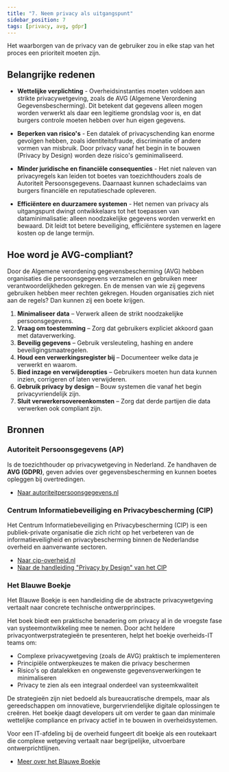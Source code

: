 ```yaml
---
title: "7. Neem privacy als uitgangspunt"
sidebar_position: 7
tags: [privacy, avg, gdpr]
---
```


Het waarborgen van de privacy van de gebruiker zou in elke stap van het proces een prioriteit moeten zijn.

## Belangrijke redenen

- **Wettelijke verplichting** - Overheidsinstanties moeten voldoen aan strikte privacywetgeving, zoals de AVG (Algemene Verordening Gegevensbescherming). Dit betekent dat gegevens alleen mogen worden verwerkt als daar een legitieme grondslag voor is, en dat burgers controle moeten hebben over hun eigen gegevens.

- **Beperken van risico's** - Een datalek of privacyschending kan enorme gevolgen hebben, zoals identiteitsfraude, discriminatie of andere vormen van misbruik. Door privacy vanaf het begin in te bouwen (Privacy by Design) worden deze risico's geminimaliseerd.

- **Minder juridische en financiële consequenties** -  Het niet naleven van privacyregels kan leiden tot boetes van toezichthouders zoals de Autoriteit Persoonsgegevens. Daarnaast kunnen schadeclaims van burgers financiële en reputatieschade opleveren.

- **Efficiëntere en duurzamere systemen** - Het nemen van privacy als uitgangspunt dwingt ontwikkelaars tot het toepassen van dataminimalisatie: alleen noodzakelijke gegevens worden verwerkt en bewaard. Dit leidt tot betere beveiliging, efficiëntere systemen en lagere kosten op de lange termijn.

## Hoe word je AVG-compliant?

Door de Algemene verordening gegevensbescherming (AVG) hebben organisaties die persoonsgegevens verzamelen en gebruiken meer verantwoordelijkheden gekregen. En de mensen van wie zij gegevens gebruiken hebben meer rechten gekregen. Houden organisaties zich niet aan de regels? Dan kunnen zij een boete krijgen.

1. **Minimaliseer data** – Verwerk alleen de strikt noodzakelijke persoonsgegevens.
2. **Vraag om toestemming** – Zorg dat gebruikers expliciet akkoord gaan met dataverwerking.
3. **Beveilig gegevens** – Gebruik versleuteling, hashing en andere beveiligingsmaatregelen.
4. **Houd een verwerkingsregister bij** – Documenteer welke data je verwerkt en waarom.  
5. **Bied inzage en verwijderopties** – Gebruikers moeten hun data kunnen inzien, corrigeren of laten verwijderen.  
6. **Gebruik privacy by design** – Bouw systemen die vanaf het begin privacyvriendelijk zijn.  
7. **Sluit verwerkersovereenkomsten** – Zorg dat derde partijen die data verwerken ook compliant zijn.  

## Bronnen

### Autoriteit Persoonsgegevens (AP)

Is de toezichthouder op privacywetgeving in Nederland. Ze handhaven de **AVG (GDPR)**, geven advies over gegevensbescherming en kunnen boetes opleggen bij overtredingen.

- [Naar autoriteitpersoonsgegevens.nl](https://autoriteitpersoonsgegevens.nl)

### Centrum Informatiebeveiliging en Privacybescherming (CIP)

Het Centrum Informatiebeveiliging en Privacybescherming (CIP) is een publiek-private organisatie die zich richt op het verbeteren van de informatieveiligheid en privacybescherming binnen de Nederlandse overheid en aanverwante sectoren.

- [Naar cip-overheid.nl](https://www.cip-overheid.nl)
- [Naar de handleiding "Privacy by Design" van het CIP](https://www.cip-overheid.nl/producten-en-diensten/handleiding-privacy-by-design)

### Het Blauwe Boekje

Het Blauwe Boekje is een handleiding die de abstracte privacywetgeving vertaalt naar concrete technische ontwerpprincipes.

Het boek biedt een praktische benadering om privacy al in de vroegste fase van systeemontwikkeling mee te nemen. Door acht heldere privacyontwerpstrategieën te presenteren, helpt het boekje overheids-IT teams om:

- Complexe privacywetgeving (zoals de AVG) praktisch te implementeren
- Principiële ontwerpkeuzes te maken die privacy beschermen
- Risico's op datalekken en ongewenste gegevensverwerkingen te minimaliseren
- Privacy te zien als een integraal onderdeel van systeemkwaliteit

De strategieën zijn niet bedoeld als bureaucratische drempels, maar als gereedschappen om innovatieve, burgervriendelijke digitale oplossingen te creëren. Het boekje daagt developers uit om verder te gaan dan minimale wettelijke compliance en privacy actief in te bouwen in overheidsystemen.

Voor een IT-afdeling bij de overheid fungeert dit boekje als een routekaart die complexe wetgeving vertaalt naar begrijpelijke, uitvoerbare ontwerprichtlijnen.

- [Meer over het Blauwe Boekje](https://www.cs.ru.nl/~jhh/blauwe-boekje.html)
